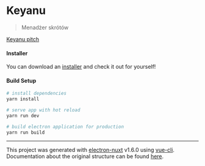 # Keyanu

> Menadżer skrótów

[Keyanu pitch](https://cloud.kopanko.com/index.php/s/t7karHgpWLqdinA)

#### Installer
You can download an [installer](https://github.com/pcktm/Keyanu/releases/tag/0.0.1) and check it out for yourself!

#### Build Setup

``` bash
# install dependencies
yarn install

# serve app with hot reload
yarn run dev

# build electron application for production
yarn run build


```

---

This project was generated with [electron-nuxt](https://github.com/michalzaq12/electron-nuxt) v1.6.0 using [vue-cli](https://github.com/vuejs/vue-cli). Documentation about the original structure can be found [here](https://github.com/michalzaq12/electron-nuxt/blob/master/README.md).
